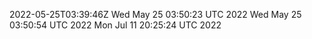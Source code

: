2022-05-25T03:39:46Z
Wed May 25 03:50:23 UTC 2022
Wed May 25 03:50:54 UTC 2022
Mon Jul 11 20:25:24 UTC 2022
